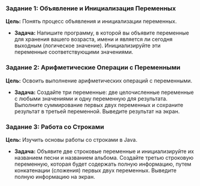 

### Задание 1: Объявление и Инициализация Переменных
**Цель:** Понять процесс объявления и инициализации переменных.
- **Задача:** Напишите программу, в которой вы объявите переменные для хранения вашего возраста, имени и является ли сегодня выходным (логическое значение). Инициализируйте эти переменные соответствующими значениями.

### Задание 2: Арифметические Операции с Переменными
**Цель:** Освоить выполнение арифметических операций с переменными.
- **Задача:** Создайте три переменные: две целочисленные переменные с любыми значениями и одну переменную для результата. Выполните суммирование первых двух переменных и сохраните результат в третьей переменной. Выведите результат на экран.

### Задание 3: Работа со Строками
**Цель:** Изучить основы работы со строками в Java.
- **Задача:** Объявите две строковые переменные и инициализируйте их названием песни и названием альбома. Создайте третью строковую переменную, которая будет содержать полную информацию, путем конкатенации (сложения) первых двух переменных. Выведите полную информацию на экран.
